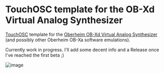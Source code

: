 # TouchOSC template for the OB-Xd Virtual Analog Synthesizer

[TouchOSC](https://hexler.net/touchosc/) template for the [Oberheim OB-Xd Virtual Analog Synthesizer](https://www.discodsp.com/obxd/) (and possibly other Oberheim OB-Xa software emulations).

Currently work in progress. I'll add some decent info and a Release once I've reached the first beta ;)

![image](https://github.com/user-attachments/assets/d0b9b64e-57eb-467b-a3f4-948fe72a8b7a)
